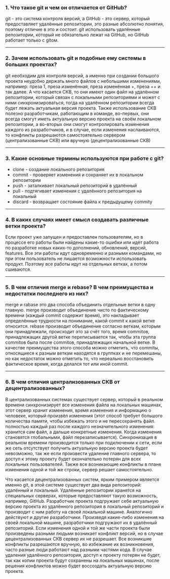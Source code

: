 ### 1. Что такое git и чем он отличается от GitHub?

git - это система контроля версий, а GitHub - это сервер, который предоставляет удалённые репозитории, это разные абсолютно понятия, поэтому отличие в это и состоит.
git использовать удалённые репозитории, который не обязательно лежат на GitHub, но GitHub работает только с gitом.
***
### 2. Зачем использовать git и подобные ему системы в больших проектах?

git необходим для контроля версий, а именно при создании большого проекта неудобно держать много файлов с небольшими изменениями, например:
преза 1, преза изменённая, преза изменённая +, преза ++ и так далее. А что касается СКВ, то они имеют один файл на удалённом репозитории, который связан 
с локальными репозиториями и может с ними синхронизироваться, тогда на удалённом репозитории всегда будет лежать актуальная версия проекта.
Также использование СКВ полезно разработчикам, работающим в команде, во-первых, они всегда смогут иметь актуальную версию проекта на своём локальном 
репозитории, а во-вторых они смогут контролировать изменения каждого из разработчиков, и в случае, если изменения наслаиваются, то конфликты разрешаются 
самостоятельно сервером (централизованные СКВ) или вручную (децентрализованные СКВ)
***
### 3. Какие основные термины используются при работе с git?

* clone - создание локального репозитория
* commit - проверяет изменения и сохраняет их в локальном репозитории
* push - заталкивает локальный репозиторий в удалённый
* pull - подтягивает изменения с удалённого репозитория на локальный
* discard - возвращает состояние файла к предыдущему commitу 
***
### 4. В каких случаях имеет смысл создавать различные ветки проекта?

Если проект уже запущен и предоставлен пользователям, но в процессе его работы были найдены какие-то ошибки или идёт работа по разработке новых 
каких-то дополнений, обновлений, версий, features. Все эти работы идут одновременно и разными командами, но при этом пользователь не лишается возможности 
использовать продукт. Поэтому все работы идут на отдельных ветках, а потом сшиваются.
***
### 5. В чем отличия merge и rebase? В чем преимущества и недостатки последнего из них?

merge и rabase это два способа объединить отдельные ветки в одну главную. merge производит объединение чисто по фактическому времени (каждый commit содержит время), 
это накладывает определённые трудности на понимание, какой commit к какой ветке относится. rebase производит объединение согласно веткам, которым они принадлежали, 
происходит это за счёт того, время commitов, принадлежащих другой ветке переписывается так, чтобы эта группа commitoв была после commitoв, принадлежащих начальной 
ветке. В качестве преимущества этого способа можно отметить, что commitы, относящиеся к разным веткам находятся в группках и не перемешаны, но как недостаток можно 
отметить то, что нереально восстановить фактическое время, когда делался тот или иной commit.
***
### 6. В чем отличия централизованных СКВ от децентрализованных?

В централизованных системах существует сервер, который в реальном времени синхронизирует все изменения файла на локальных машинах, этот сервер хранит изменения, время 
изменения и информацию о человеке, который произвёл изменения (этот способ требует большого количества памяти, чтобы избежать этого и не пересохранять файл.
полностью каждый раз после каждого незначительного изменения: хранится сам файл, а дальше конкретные изменения. Когда изменения становятся 
глобальными, файл перезаписывается). Синхронизация в реальном времени производится только при подключении к сети, если же сеть отсутствует получить актуальную версию
проекта будет невозможно, так же если произвести удаление главного сервера, то доступ к этому проекту будет окончательно потерян для всех локальных пользователей. 
Также все возникающие конфликты в плане изменения одной и той же строки, сервер решает самостоятельно.

Что касается децентрализованных систем, ярким примером является именно git, в этой системе существует два вида репозиторий: удалённый и локальный. 
Удалённые репозитории хранятся на специальных серверах, которые предоставляют такую возможность, например, GitHub. Разработчик проекта подгружает себе актуальную
версию проекта из удалённого репозитория в локальный репозиторий и производит с ним работу на своей локальной машине. Аналогично действуют и другие разработчики. 
Произведя какие-либо изменения на своей локальной машине, разработчики подгружают их в удалённый репозиторий. Если изменения одной и той же части проекта были 
произведены разными людьми возникает конфликт версий, но в случае децентрализованных СКВ сервер их не разрешает. Все возникшие конфликты разрешаются вручную, 
во избежание их возникновения, часто разные люди работают над разными частями кода. В случае удаления удалённого репозитория, доступ к проекту потерян не будет, так 
как копии проекта будут сохранены на локальных машинах, после решения конфликтов можно будет воссоздать актуальную версию проекта.
